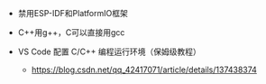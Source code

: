 - 禁用ESP-IDF和PlatformIO框架
- C++用g++，C可以直接用gcc



- VS Code 配置 C/C++ 编程运行环境（保姆级教程）
  - https://blog.csdn.net/qq_42417071/article/details/137438374
